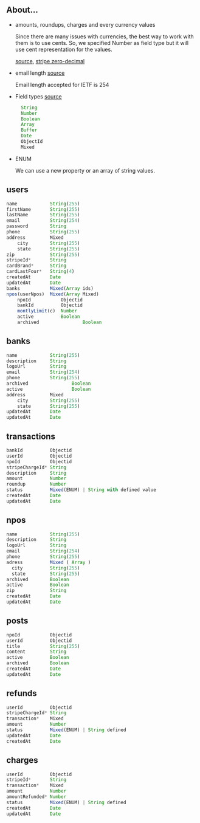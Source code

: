 ## About...

- amounts, roundups, charges and every currency values

  Since there are many issues with currencies, the best way to
  work with them is to use cents. So, we specified Number as
  field type but it will use cent representation for the values.

  [source](http://stackoverflow.com/questions/11541939/mongodb-what-about-decimal-type-of-value),   [stripe zero-decimal](https://support.stripe.com/questions/which-zero-decimal-currencies-does-stripe-support)

- email length [source](http://stackoverflow.com/questions/386294/what-is-the-maximum-length-of-a-valid-email-address)

  Email length accepted for IETF is 254

- Field types [source](http://mongoosejs.com/docs/schematypes.html)

  ```js
    String
    Number
    Boolean
    Array
    Buffer
    Date
    ObjectId
    Mixed
  ```

- ENUM

	We can use a new property or an array of string values.

## users

```js
name            String(255)
firstName       String(255)
lastName        String(255)
email           String(254)
password        String
phone           String(255)
address         Mixed
    city        String(255)
    state       String(255)
zip             String(255)
stripeId*       String
cardBrand*      String
cardLastFour*   String(4)
createdAt       Date
updatedAt       Date
banks           Mixed(Array ids)
npos(userNpos)  Mixed(Array Mixed)
    npoId           Objectid
    bankId          Objectid
    montlyLimit(c)  Number
    active          Boolean
    archived				Boolean
```

## banks
```js
name            String(255)
description     String
logoUrl         String
email           String(254)
phone           String(255)
archived				Boolean
active					Boolean
address         Mixed
    city        String(255)
    state       String(255)
updatedAt       Date
updatedAt       Date
```

## transactions

```js
bankId          Objectid
userId          Objectid
npoId           Objectid
stripeChargeId* String
description     String
amount          Number
roundup         Number
status          Mixed(ENUM) | String with defined value
createdAt       Date
updatedAt       Date
```

## npos

```js
name            String(255)
description     String
logoUrl         String
email           String(254)
phone           String(255)
adress          Mixed ( Array )
  city          String(255)
  state         String(255)
archived        Boolean
active          Boolean
zip             String
createdAt       Date
updatedAt       Date
```

## posts

```js
npoId           Objectid
userId          Objectid
title           String(255)
content         String
active          Boolean
archived        Boolean
createdAt       Date
updatedAt       Date
```

## refunds

```js
userId          Objectid
stripeChargeId* String
transaction*    Mixed
amount          Number
status          Mixed(ENUM) | String defined
updatedAt       Date
createdAt       Date
```

## charges

```js
userId          Objectid
stripeId*       String
transaction*    Mixed
amount          Number
amountRefunded* Number
status          Mixed(ENUM) | String defined
createdAt       Date
updatedAt       Date
```
